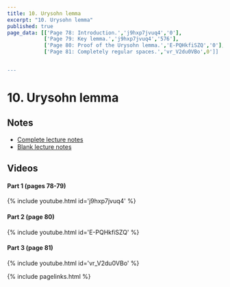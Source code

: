 ```yaml
---
title: 10. Urysohn lemma
excerpt: "10. Urysohn lemma"
published: true
page_data: [['Page 78: Introduction.','j9hxp7jvuq4','0'],
            ['Page 79: Key lemma.','j9hxp7jvuq4','576'],
            ['Page 80: Proof of the Urysohn lemma.','E-PQHkfiSZQ','0'],
            ['Page 81: Completely regular spaces.','vr_V2du0VBo',0']]


---
```


# 10. Urysohn lemma

## Notes

* [Complete lecture notes]({{site.baseurl}}/assets/notes/mth427_notes_10.pdf)
* [Blank lecture notes]({{site.baseurl}}/assets/blank_notes/mth427_blanks_10.pdf)

## Videos

#### Part 1 (pages 78-79)

{% include youtube.html id='j9hxp7jvuq4' %}

#### Part 2 (page 80)

{% include youtube.html id='E-PQHkfiSZQ' %}

#### Part 3 (page 81)

{% include youtube.html id='vr_V2du0VBo' %}



{% include pagelinks.html %}
